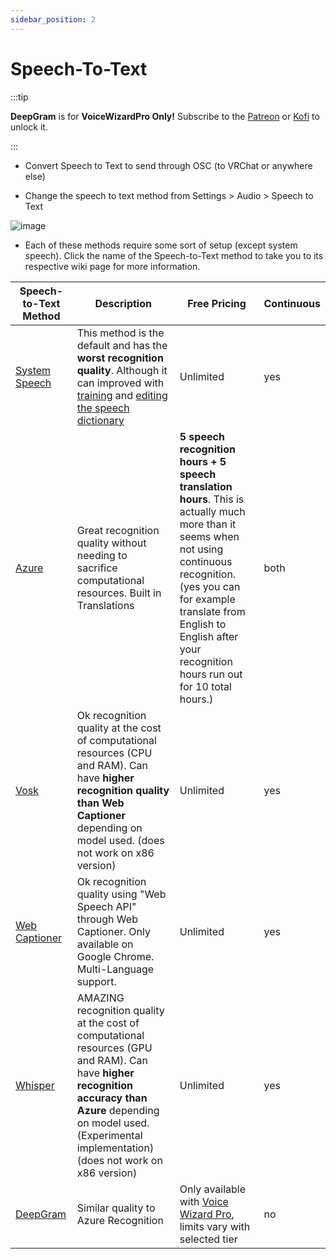 ```yaml
---
sidebar_position: 2
---
```

# Speech-To-Text

:::tip 

**DeepGram** is for **VoiceWizardPro Only!** Subscribe to the [Patreon](https://www.patreon.com/ttsvoicewizard) or [Kofi](https://ko-fi.com/ttsvoicewizard) to unlock it. 

:::

- Convert Speech to Text to send through OSC (to VRChat or anywhere else)

- Change the speech to text method from Settings > Audio > Speech to Text

![image](https://user-images.githubusercontent.com/101527472/219900481-b932ca37-4f67-441f-9ac5-cde7b27883ab.png)

- Each of these methods require some sort of setup (except system speech). Click the name of the Speech-to-Text method to take you to its respective wiki page for more information.


| Speech-to-Text Method  | Description | Free Pricing | Continuous |
| ------------- | ------------- | ------------- | ------------- |
| [System Speech](https://github.com/VRCWizard/TTS-Voice-Wizard/wiki/System-Speech) | This method is the default and has the **worst recognition quality**. Although it can improved with [training](https://www.thewindowsclub.com/windows-speech-recognition-voice-training) and [editing the speech dictionary](https://www.tenforums.com/tutorials/120879-add-delete-prevent-edit-speech-dictionary-words-windows-10-a.html)  | Unlimited | yes |
| [Azure](https://github.com/VRCWizard/TTS-Voice-Wizard/wiki/Azure-Speech-Service) | Great recognition quality without needing to sacrifice computational resources. Built in Translations | **5 speech recognition hours + 5 speech translation hours**. This is actually much more than it seems when not using continuous recognition. (yes you can for example translate from English to English after your recognition hours run out for 10 total hours.) | both |
| [Vosk](https://github.com/VRCWizard/TTS-Voice-Wizard/wiki/Vosk) | Ok recognition quality at the cost of computational resources (CPU and RAM). Can have **higher recognition quality than Web Captioner** depending on model used. (does not work on x86 version) | Unlimited  | yes |
| [Web Captioner](https://github.com/VRCWizard/TTS-Voice-Wizard/wiki/Web-Captioner) | Ok recognition quality using "Web Speech API" through Web Captioner. Only available on Google Chrome. Multi-Language support. | Unlimited  | yes |
| [Whisper](https://github.com/VRCWizard/TTS-Voice-Wizard/wiki/Whisper) | AMAZING recognition quality at the cost of computational resources (GPU and RAM). Can have **higher recognition accuracy than Azure** depending on model used. (Experimental implementation) (does not work on x86 version) | Unlimited | yes |
| [DeepGram](https://github.com/VRCWizard/TTS-Voice-Wizard/wiki/VoiceWizardPro#deepgram-recognition) | Similar quality to Azure Recognition | Only available with [Voice Wizard Pro](https://ko-fi.com/ttsvoicewizard/tiers), limits vary with selected tier| no |


